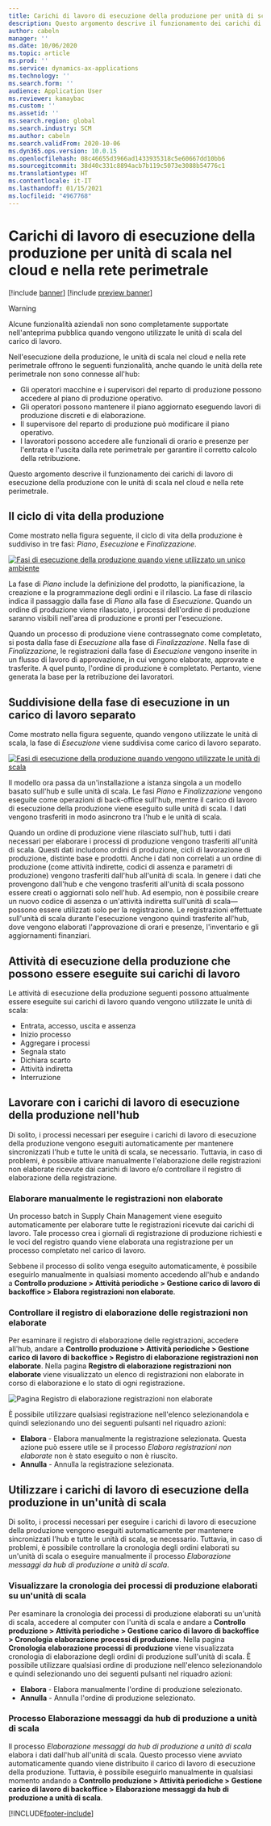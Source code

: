 ```yaml
---
title: Carichi di lavoro di esecuzione della produzione per unità di scala nel cloud e nella rete perimetrale
description: Questo argomento descrive il funzionamento dei carichi di lavoro di esecuzione della produzione con le unità di scala nel cloud e nella rete perimetrale.
author: cabeln
manager: ''
ms.date: 10/06/2020
ms.topic: article
ms.prod: ''
ms.service: dynamics-ax-applications
ms.technology: ''
ms.search.form: ''
audience: Application User
ms.reviewer: kamaybac
ms.custom: ''
ms.assetid: ''
ms.search.region: global
ms.search.industry: SCM
ms.author: cabeln
ms.search.validFrom: 2020-10-06
ms.dyn365.ops.version: 10.0.15
ms.openlocfilehash: 08c46655d3966ad1433935318c5e60667dd10bb6
ms.sourcegitcommit: 38d40c331c8894acb7b119c5073e3088b54776c1
ms.translationtype: HT
ms.contentlocale: it-IT
ms.lasthandoff: 01/15/2021
ms.locfileid: "4967768"
---
```

# <a name="manufacturing-execution-workloads-for-cloud-and-edge-scale-units"></a>Carichi di lavoro di esecuzione della produzione per unità di scala nel cloud e nella rete perimetrale

[!include [banner](../includes/banner.md)]
[!include [preview banner](../includes/preview-banner.md)]

> [!WARNING]
> Alcune funzionalità aziendali non sono completamente supportate nell'anteprima pubblica quando vengono utilizzate le unità di scala del carico di lavoro.

Nell'esecuzione della produzione, le unità di scala nel cloud e nella rete perimetrale offrono le seguenti funzionalità, anche quando le unità della rete perimetrale non sono connesse all'hub:

- Gli operatori macchine e i supervisori del reparto di produzione possono accedere al piano di produzione operativo.
- Gli operatori possono mantenere il piano aggiornato eseguendo lavori di produzione discreti e di elaborazione.
- Il supervisore del reparto di produzione può modificare il piano operativo.
- I lavoratori possono accedere alle funzionali di orario e presenze per l'entrata e l'uscita dalla rete perimetrale per garantire il corretto calcolo della retribuzione.

Questo argomento descrive il funzionamento dei carichi di lavoro di esecuzione della produzione con le unità di scala nel cloud e nella rete perimetrale.

## <a name="the-manufacturing-lifecycle"></a>Il ciclo di vita della produzione

Come mostrato nella figura seguente, il ciclo di vita della produzione è suddiviso in tre fasi: *Piano*, *Esecuzione* e *Finalizzazione*.

[![Fasi di esecuzione della produzione quando viene utilizzato un unico ambiente](media/mes-phases.png "Fasi di esecuzione della produzione quando viene utilizzato un unico ambiente")](media/mes-phases-large.png)

La fase di _Piano_ include la definizione del prodotto, la pianificazione, la creazione e la programmazione degli ordini e il rilascio. La fase di rilascio indica il passaggio dalla fase di _Piano_ alla fase di _Esecuzione_. Quando un ordine di produzione viene rilasciato, i processi dell'ordine di produzione saranno visibili nell'area di produzione e pronti per l'esecuzione.

Quando un processo di produzione viene contrassegnato come completato, si posta dalla fase di _Esecuzione_ alla fase di _Finalizzazione_. Nella fase di _Finalizzazione_, le registrazioni dalla fase di *Esecuzione* vengono inserite in un flusso di lavoro di approvazione, in cui vengono elaborate, approvate e trasferite. A quel punto, l'ordine di produzione è completato. Pertanto, viene generata la base per la retribuzione dei lavoratori.

## <a name="splitting-the-execute-phase-into-a-separate-workload"></a>Suddivisione della fase di esecuzione in un carico di lavoro separato

Come mostrato nella figura seguente, quando vengono utilizzate le unità di scala, la fase di _Esecuzione_ viene suddivisa come carico di lavoro separato.

[![Fasi di esecuzione della produzione quando vengono utilizzate le unità di scala](media/mes-phases-workloads.png "Fasi di esecuzione della produzione quando vengono utilizzate le unità di scala")](media/mes-phases-workloads-large.png)

Il modello ora passa da un'installazione a istanza singola a un modello basato sull'hub e sulle unità di scala. Le fasi _Piano_ e _Finalizzazione_ vengono eseguite come operazioni di back-office sull'hub, mentre il carico di lavoro di esecuzione della produzione viene eseguito sulle unità di scala. I dati vengono trasferiti in modo asincrono tra l'hub e le unità di scala.

Quando un ordine di produzione viene rilasciato sull'hub, tutti i dati necessari per elaborare i processi di produzione vengono trasferiti all'unità di scala. Questi dati includono ordini di produzione, cicli di lavorazione di produzione, distinte base e prodotti. Anche i dati non correlati a un ordine di produzione (come attività indirette, codici di assenza e parametri di produzione) vengono trasferiti dall'hub all'unità di scala. In genere i dati che provengono dall'hub e che vengono trasferiti all'unità di scala possono essere creati o aggiornati solo nell'hub. Ad esempio, non è possibile creare un nuovo codice di assenza o un'attività indiretta sull'unità di scala&mdash;possono essere utilizzati solo per la registrazione. Le registrazioni effettuate sull'unità di scala durante l'esecuzione vengono quindi trasferite all'hub, dove vengono elaborati l'approvazione di orari e presenze, l'inventario e gli aggiornamenti finanziari.

## <a name="manufacturing-execution-tasks-that-can-be-run-on-workloads"></a>Attività di esecuzione della produzione che possono essere eseguite sui carichi di lavoro

Le attività di esecuzione della produzione seguenti possono attualmente essere eseguite sui carichi di lavoro quando vengono utilizzate le unità di scala:

- Entrata, accesso, uscita e assenza
- Inizio processo
- Aggregare i processi
- Segnala stato
- Dichiara scarto
- Attività indiretta
- Interruzione

## <a name="working-with-manufacturing-execution-workloads-on-the-hub"></a>Lavorare con i carichi di lavoro di esecuzione della produzione nell'hub

Di solito, i processi necessari per eseguire i carichi di lavoro di esecuzione della produzione vengono eseguiti automaticamente per mantenere sincronizzati l'hub e tutte le unità di scala, se necessario. Tuttavia, in caso di problemi, è possibile attivare manualmente l'elaborazione delle registrazioni non elaborate ricevute dai carichi di lavoro e/o controllare il registro di elaborazione della registrazione.

### <a name="manually-process-raw-registrations"></a>Elaborare manualmente le registrazioni non elaborate

Un processo batch in Supply Chain Management viene eseguito automaticamente per elaborare tutte le registrazioni ricevute dai carichi di lavoro. Tale processo crea i giornali di registrazione di produzione richiesti e le voci del registro quando viene elaborata una registrazione per un processo completato nel carico di lavoro.

Sebbene il processo di solito venga eseguito automaticamente, è possibile eseguirlo manualmente in qualsiasi momento accedendo all'hub e andando a **Controllo produzione \> Attività periodiche \> Gestione carico di lavoro di backoffice \> Elabora registrazioni non elaborate**.

### <a name="check-the-raw-registration-processing-log"></a>Controllare il registro di elaborazione delle registrazioni non elaborate

Per esaminare il registro di elaborazione delle registrazioni, accedere all'hub, andare a **Controllo produzione \> Attività periodiche \> Gestione carico di lavoro di backoffice \> Registro di elaborazione registrazioni non elaborate**. Nella pagina **Registro di elaborazione registrazioni non elaborate** viene visualizzato un elenco di registrazioni non elaborate in corso di elaborazione e lo stato di ogni registrazione.

![Pagina Registro di elaborazione registrazioni non elaborate](media/mes-processing-log.png "Pagina Registro di elaborazione registrazioni non elaborate")

È possibile utilizzare qualsiasi registrazione nell'elenco selezionandola e quindi selezionando uno dei seguenti pulsanti nel riquadro azioni:

- **Elabora** - Elabora manualmente la registrazione selezionata. Questa azione può essere utile se il processo _Elabora registrazioni non elaborate_ non è stato eseguito o non è riuscito.
- **Annulla** - Annulla la registrazione selezionata.

## <a name="working-with-manufacturing-execution-workloads-on-a-scale-unit"></a>Utilizzare i carichi di lavoro di esecuzione della produzione in un'unità di scala

Di solito, i processi necessari per eseguire i carichi di lavoro di esecuzione della produzione vengono eseguiti automaticamente per mantenere sincronizzati l'hub e tutte le unità di scala, se necessario. Tuttavia, in caso di problemi, è possibile controllare la cronologia degli ordini elaborati su un'unità di scala o eseguire manualmente il processo _Elaborazione messaggi da hub di produzione a unità di scala_.

### <a name="view-the-history-of-manufacturing-jobs-that-have-been-processed-on-a-scale-unit"></a>Visualizzare la cronologia dei processi di produzione elaborati su un'unità di scala

Per esaminare la cronologia dei processi di produzione elaborati su un'unità di scala, accedere al computer con l'unità di scala e andare a **Controllo produzione \> Attività periodiche \> Gestione carico di lavoro di backoffice \> Cronologia elaborazione processi di produzione**. Nella pagina **Cronologia elaborazione processi di produzione** viene visualizzata cronologia di elaborazione degli ordini di produzione sull'unità di scala. È possibile utilizzare qualsiasi ordine di produzione nell'elenco selezionandolo e quindi selezionando uno dei seguenti pulsanti nel riquadro azioni:

- **Elabora** - Elabora manualmente l'ordine di produzione selezionato.
- **Annulla** - Annulla l'ordine di produzione selezionato.

### <a name="manufacturing-hub-to-scale-unit-message-processor-job"></a>Processo Elaborazione messaggi da hub di produzione a unità di scala

Il processo _Elaborazione messaggi da hub di produzione a unità di scala_ elabora i dati dall'hub all'unità di scala. Questo processo viene avviato automaticamente quando viene distribuito il carico di lavoro di esecuzione della produzione. Tuttavia, è possibile eseguirlo manualmente in qualsiasi momento andando a **Controllo produzione \> Attività periodiche \> Gestione carico di lavoro di backoffice \> Elaborazione messaggi da hub di produzione a unità di scala**.


[!INCLUDE[footer-include](../../includes/footer-banner.md)]